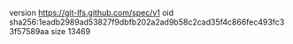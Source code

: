 version https://git-lfs.github.com/spec/v1
oid sha256:1eadb2989ad53827f9dbfb202a2ad9b58c2cad35f4c866fec493fc33f57589aa
size 13469
